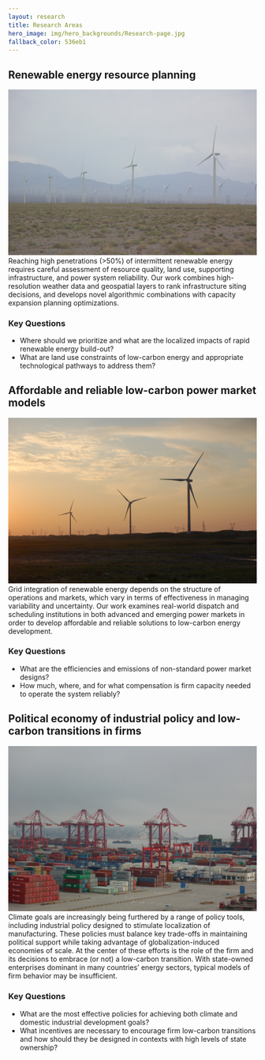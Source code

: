```yaml
---
layout: research
title: Research Areas
hero_image: img/hero_backgrounds/Research-page.jpg
fallback_color: 536eb1
---
```


## Renewable energy resource planning

![Windmills](img/possible_hero_photos/wind_bg.jpg)
Reaching high penetrations (>50%) of intermittent renewable energy requires careful assessment of resource quality, land use, supporting infrastructure, and power system reliability. Our work combines high-resolution weather data and geospatial layers to rank infrastructure siting decisions, and develops novel algorithmic combinations with capacity expansion planning optimizations.

### Key Questions
- Where should we prioritize and what are the localized impacts of rapid renewable energy build-out?
- What are land use constraints of low-carbon energy and appropriate technological pathways to address them?


## Affordable and reliable low-carbon power market models

![Windmills](img/possible_hero_photos/DSC_8677.JPG)
Grid integration of renewable energy depends on the structure of operations and markets, which vary in terms of effectiveness in managing variability and uncertainty. Our work examines real-world dispatch and scheduling institutions in both advanced and emerging power markets in order to develop affordable and reliable solutions to low-carbon energy development.

### Key Questions
- What are the efficiencies and emissions of non-standard power market designs?
- How much, where, and for what compensation is firm capacity needed to operate the system reliably?


## Political economy of industrial policy and low-carbon transitions in firms

![Cargo ships](img/possible_hero_photos/DSC_8047.JPG)
Climate goals are increasingly being furthered by a range of policy tools, including industrial policy designed to stimulate localization of manufacturing. These policies must balance key trade-offs in maintaining political support while taking advantage of globalization-induced economies of scale. At the center of these efforts is the role of the firm and its decisions to embrace (or not) a low-carbon transition. With state-owned enterprises dominant in many countries’ energy sectors, typical models of firm behavior may be insufficient.

### Key Questions
- What are the most effective policies for achieving both climate and domestic industrial development goals?
- What incentives are necessary to encourage firm low-carbon transitions and how should they be designed in contexts with high levels of state ownership?

